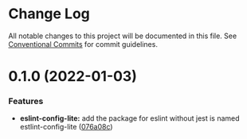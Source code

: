 # Change Log

All notable changes to this project will be documented in this file.
See [Conventional Commits](https://conventionalcommits.org) for commit guidelines.

# 0.1.0 (2022-01-03)


### Features

* **eslint-config-lite:** add the package for eslint without jest is named estlint-config-lite ([076a08c](https://github.com/AllJointTW/AllJointNext/commit/076a08c83aebb40a38f2885df26212d19f79bd1d))
